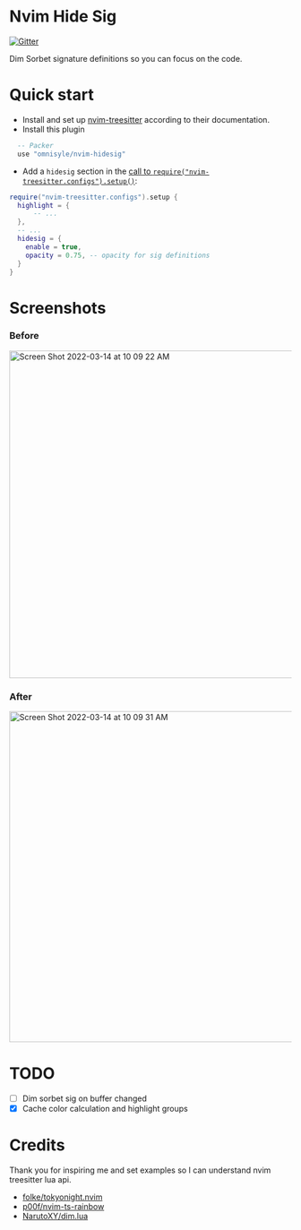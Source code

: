 # Nvim Hide Sig

[![Gitter](https://badges.gitter.im/nvim-treesitter/community.svg)](https://gitter.im/nvim-treesitter/community?utm_source=badge&utm_medium=badge&utm_campaign=pr-badge)

Dim Sorbet signature definitions so you can focus on the code.

# Quick start

- Install and set up [nvim-treesitter](https://github.com/nvim-treesitter/nvim-treesitter#quickstart) according to their documentation.
- Install this plugin

```lua
  -- Packer
  use "omnisyle/nvim-hidesig"

```
- Add a `hidesig` section in the [call to `require("nvim-treesitter.configs").setup()`](https://github.com/nvim-treesitter/nvim-treesitter#modules):

```lua
require("nvim-treesitter.configs").setup {
  highlight = {
      -- ...
  },
  -- ...
  hidesig = {
    enable = true,
    opacity = 0.75, -- opacity for sig definitions
  }
}
```
# Screenshots

### Before

<img width="585" alt="Screen Shot 2022-03-14 at 10 09 22 AM" src="https://user-images.githubusercontent.com/10522258/158189581-39635c0c-f552-4de0-b230-d8609fae4dfd.png">

### After

<img width="591" alt="Screen Shot 2022-03-14 at 10 09 31 AM" src="https://user-images.githubusercontent.com/10522258/158189650-70e4ea65-f6cf-4ca4-b831-efc9f95a5240.png">

# TODO
- [ ] Dim sorbet sig on buffer changed
- [x] Cache color calculation and highlight groups

# Credits

Thank you for inspiring me and set examples so I can understand nvim treesitter lua api.

- [folke/tokyonight.nvim](https://github.com/folke/tokyonight.nvim)
- [p00f/nvim-ts-rainbow](https://github.dev/p00f/nvim-ts-rainbow)
- [NarutoXY/dim.lua](https://github.com/NarutoXY/dim.lua)
